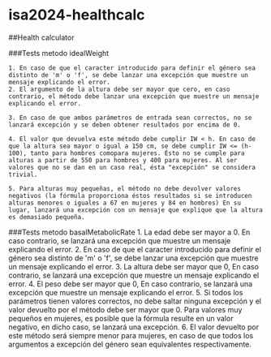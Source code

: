 # isa2024-healthcalc
##Health calculator

###Tests metodo idealWeight
    
    1. En caso de que el caracter introducido para definir el género sea distinto de 'm' o 'f', se debe lanzar una excepción que muestre un mensaje explicando el error.
    2. El argumento de la altura debe ser mayor que cero, en caso contrario, el método debe lanzar una excepción que muestre un mensaje explicando el error.

    3. En caso de que ambos parámetros de entrada sean correctos, no se lanzará excepción y se deben obtener resultados por encima de 0.

    4. El valor que devuelva este método debe cumplir IW < h. En caso de que la altura sea mayor o igual a 150 cm, se debe cumplir IW <= (h-100), tanto para hombres comopara mujeres. Ésto no se cumple para alturas a partir de 550 para hombres y 400 para mujeres. Al ser valores que no se dan en un caso real, ésta "excepción" se considera trivial.
    
    5. Para alturas muy pequeñas, el método no debe devolver valores negativos (la fórmula proporciona éstos resultados si se introducen alturas menores o iguales a 67 en mujeres y 84 en hombres) En su lugar, lanzará una excepción con un mensaje que explique que la altura es demasiado pequeña.

###Tests metodo basalMetabolicRate
    1. La edad debe ser mayor a 0. En caso contrario, se lanzará una excepción que muestre un mensaje explicando el error.
    2. En caso de que el caracter introducido para definir el género sea distinto de 'm' o 'f', se debe lanzar una excepción que muestre un mensaje explicando el error.
    3. La altura debe ser mayor que 0, En caso contrario, se lanzará una excepción que muestre un mensaje explicando el error.
    4. El peso debe ser mayor que 0, En caso contrario, se lanzará una excepción que muestre un mensaje explicando el error.
    5. Si todos los parámetros tienen valores correctos, no debe saltar ninguna excepción y el valor devuelto por el método debe ser mayor que 0. Para valores muy pequeños en mujeres, es posible que la fórmula resulte en un valor negativo, en dicho caso, se lanzará una excepción.
    6. El valor devuelto por este método será siempre menor para mujeres, en caso de que todos los argumentos a excepción del género sean equivalentes respectivamente.
